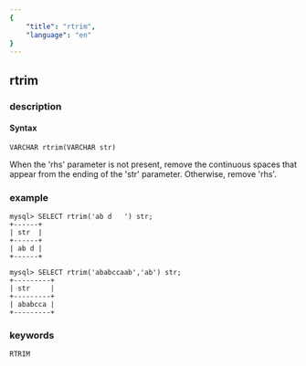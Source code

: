 ```yaml
---
{
    "title": "rtrim",
    "language": "en"
}
---
```


<!--
Licensed to the Apache Software Foundation (ASF) under one
or more contributor license agreements.  See the NOTICE file
distributed with this work for additional information
regarding copyright ownership.  The ASF licenses this file
to you under the Apache License, Version 2.0 (the
"License"); you may not use this file except in compliance
with the License.  You may obtain a copy of the License at

  http://www.apache.org/licenses/LICENSE-2.0

Unless required by applicable law or agreed to in writing,
software distributed under the License is distributed on an
"AS IS" BASIS, WITHOUT WARRANTIES OR CONDITIONS OF ANY
KIND, either express or implied.  See the License for the
specific language governing permissions and limitations
under the License.
-->

## rtrim
### description
#### Syntax

`VARCHAR rtrim(VARCHAR str)`


When the 'rhs' parameter is not present, remove the continuous spaces that appear from the ending of the 'str' parameter. Otherwise, remove 'rhs'.

### example

```
mysql> SELECT rtrim('ab d   ') str;
+------+
| str  |
+------+
| ab d |
+------+

mysql> SELECT rtrim('ababccaab','ab') str;
+---------+
| str     |
+---------+
| ababcca |
+---------+
```
### keywords
    RTRIM
